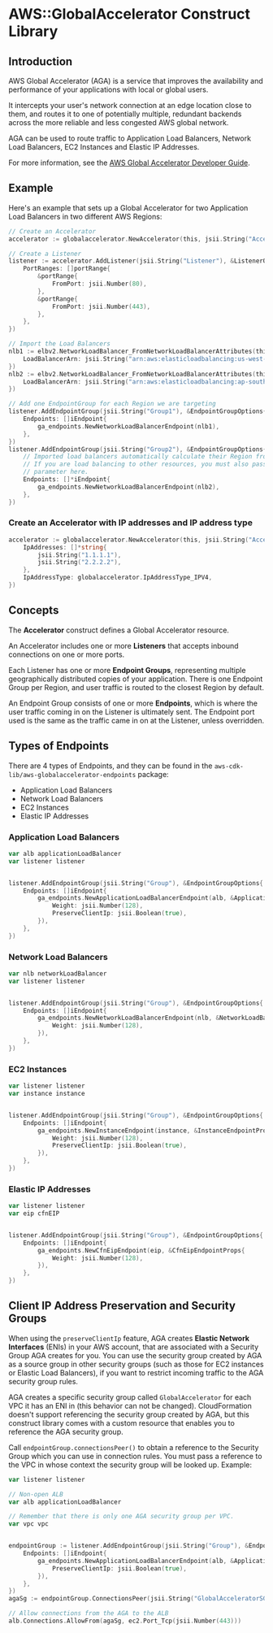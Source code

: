 # AWS::GlobalAccelerator Construct Library

## Introduction

AWS Global Accelerator (AGA) is a service that improves the availability and
performance of your applications with local or global users.

It intercepts your user's network connection at an edge location close to
them, and routes it to one of potentially multiple, redundant backends across
the more reliable and less congested AWS global network.

AGA can be used to route traffic to Application Load Balancers, Network Load
Balancers, EC2 Instances and Elastic IP Addresses.

For more information, see the [AWS Global
Accelerator Developer Guide](https://docs.aws.amazon.com/AWSCloudFormation/latest/UserGuide/AWS_GlobalAccelerator.html).

## Example

Here's an example that sets up a Global Accelerator for two Application Load
Balancers in two different AWS Regions:

```go
// Create an Accelerator
accelerator := globalaccelerator.NewAccelerator(this, jsii.String("Accelerator"))

// Create a Listener
listener := accelerator.AddListener(jsii.String("Listener"), &ListenerOptions{
	PortRanges: []portRange{
		&portRange{
			FromPort: jsii.Number(80),
		},
		&portRange{
			FromPort: jsii.Number(443),
		},
	},
})

// Import the Load Balancers
nlb1 := elbv2.NetworkLoadBalancer_FromNetworkLoadBalancerAttributes(this, jsii.String("NLB1"), &NetworkLoadBalancerAttributes{
	LoadBalancerArn: jsii.String("arn:aws:elasticloadbalancing:us-west-2:111111111111:loadbalancer/app/my-load-balancer1/e16bef66805b"),
})
nlb2 := elbv2.NetworkLoadBalancer_FromNetworkLoadBalancerAttributes(this, jsii.String("NLB2"), &NetworkLoadBalancerAttributes{
	LoadBalancerArn: jsii.String("arn:aws:elasticloadbalancing:ap-south-1:111111111111:loadbalancer/app/my-load-balancer2/5513dc2ea8a1"),
})

// Add one EndpointGroup for each Region we are targeting
listener.AddEndpointGroup(jsii.String("Group1"), &EndpointGroupOptions{
	Endpoints: []iEndpoint{
		ga_endpoints.NewNetworkLoadBalancerEndpoint(nlb1),
	},
})
listener.AddEndpointGroup(jsii.String("Group2"), &EndpointGroupOptions{
	// Imported load balancers automatically calculate their Region from the ARN.
	// If you are load balancing to other resources, you must also pass a `region`
	// parameter here.
	Endpoints: []*iEndpoint{
		ga_endpoints.NewNetworkLoadBalancerEndpoint(nlb2),
	},
})
```

### Create an Accelerator with IP addresses and IP address type

```go
accelerator := globalaccelerator.NewAccelerator(this, jsii.String("Accelerator"), &AcceleratorProps{
	IpAddresses: []*string{
		jsii.String("1.1.1.1"),
		jsii.String("2.2.2.2"),
	},
	IpAddressType: globalaccelerator.IpAddressType_IPV4,
})
```

## Concepts

The **Accelerator** construct defines a Global Accelerator resource.

An Accelerator includes one or more **Listeners** that accepts inbound
connections on one or more ports.

Each Listener has one or more **Endpoint Groups**, representing multiple
geographically distributed copies of your application. There is one Endpoint
Group per Region, and user traffic is routed to the closest Region by default.

An Endpoint Group consists of one or more **Endpoints**, which is where the
user traffic coming in on the Listener is ultimately sent. The Endpoint port
used is the same as the traffic came in on at the Listener, unless overridden.

## Types of Endpoints

There are 4 types of Endpoints, and they can be found in the
`aws-cdk-lib/aws-globalaccelerator-endpoints` package:

* Application Load Balancers
* Network Load Balancers
* EC2 Instances
* Elastic IP Addresses

### Application Load Balancers

```go
var alb applicationLoadBalancer
var listener listener


listener.AddEndpointGroup(jsii.String("Group"), &EndpointGroupOptions{
	Endpoints: []iEndpoint{
		ga_endpoints.NewApplicationLoadBalancerEndpoint(alb, &ApplicationLoadBalancerEndpointOptions{
			Weight: jsii.Number(128),
			PreserveClientIp: jsii.Boolean(true),
		}),
	},
})
```

### Network Load Balancers

```go
var nlb networkLoadBalancer
var listener listener


listener.AddEndpointGroup(jsii.String("Group"), &EndpointGroupOptions{
	Endpoints: []iEndpoint{
		ga_endpoints.NewNetworkLoadBalancerEndpoint(nlb, &NetworkLoadBalancerEndpointProps{
			Weight: jsii.Number(128),
		}),
	},
})
```

### EC2 Instances

```go
var listener listener
var instance instance


listener.AddEndpointGroup(jsii.String("Group"), &EndpointGroupOptions{
	Endpoints: []iEndpoint{
		ga_endpoints.NewInstanceEndpoint(instance, &InstanceEndpointProps{
			Weight: jsii.Number(128),
			PreserveClientIp: jsii.Boolean(true),
		}),
	},
})
```

### Elastic IP Addresses

```go
var listener listener
var eip cfnEIP


listener.AddEndpointGroup(jsii.String("Group"), &EndpointGroupOptions{
	Endpoints: []iEndpoint{
		ga_endpoints.NewCfnEipEndpoint(eip, &CfnEipEndpointProps{
			Weight: jsii.Number(128),
		}),
	},
})
```

## Client IP Address Preservation and Security Groups

When using the `preserveClientIp` feature, AGA creates
**Elastic Network Interfaces** (ENIs) in your AWS account, that are
associated with a Security Group AGA creates for you. You can use the
security group created by AGA as a source group in other security groups
(such as those for EC2 instances or Elastic Load Balancers), if you want to
restrict incoming traffic to the AGA security group rules.

AGA creates a specific security group called `GlobalAccelerator` for each VPC
it has an ENI in (this behavior can not be changed). CloudFormation doesn't
support referencing the security group created by AGA, but this construct
library comes with a custom resource that enables you to reference the AGA
security group.

Call `endpointGroup.connectionsPeer()` to obtain a reference to the Security Group
which you can use in connection rules. You must pass a reference to the VPC in whose
context the security group will be looked up. Example:

```go
var listener listener

// Non-open ALB
var alb applicationLoadBalancer

// Remember that there is only one AGA security group per VPC.
var vpc vpc


endpointGroup := listener.AddEndpointGroup(jsii.String("Group"), &EndpointGroupOptions{
	Endpoints: []iEndpoint{
		ga_endpoints.NewApplicationLoadBalancerEndpoint(alb, &ApplicationLoadBalancerEndpointOptions{
			PreserveClientIp: jsii.Boolean(true),
		}),
	},
})
agaSg := endpointGroup.ConnectionsPeer(jsii.String("GlobalAcceleratorSG"), vpc)

// Allow connections from the AGA to the ALB
alb.Connections.AllowFrom(agaSg, ec2.Port_Tcp(jsii.Number(443)))
```
